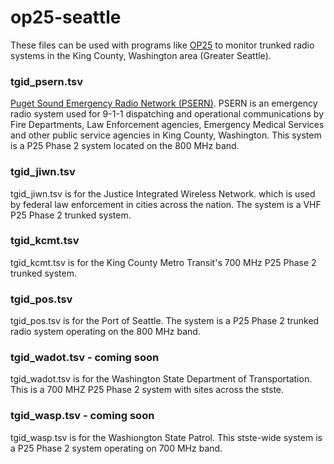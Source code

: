 # op25-seattle

These files can be used with programs like [OP25](https://github.com/boatbod/op25) to monitor trunked radio systems in the King County, Washington area (Greater Seattle).

### tgid_psern.tsv

[Puget Sound Emergency Radio Network (PSERN)](https://psern.org/). PSERN is an emergency radio system used for 9-1-1 dispatching and operational communications by Fire Departments, Law Enforcement agencies, Emergency Medical Services and other public service agencies in King County, Washington. This system is a P25 Phase 2 system located on the 800 MHz band. 

### tgid_jiwn.tsv

tgid_jiwn.tsv is for the Justice Integrated Wireless Network. which is used by federal law enforcement in cities across the nation. The system is a VHF P25 Phase 2 trunked system. 

### tgid_kcmt.tsv

tgid_kcmt.tsv is for the King County Metro Transit's 700 MHz P25 Phase 2 trunked system.

### tgid_pos.tsv

tgid_pos.tsv is for the Port of Seattle. The system is a P25 Phase 2 trunked radio system operating on the 800 MHz band. 

### tgid_wadot.tsv - coming soon

tgid_wadot.tsv is for the Washington State Department of Transportation. This is a 700 MHZ P25 Phase 2 system with sites across the stste. 

### tgid_wasp.tsv - coming soon

tgid_wasp.tsv is for the Washiongton State Patrol. This stste-wide system is a P25 Phase 2 system operating on 700 MHz band. 

